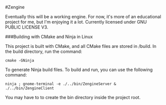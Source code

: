 #Zengine


Eventually this will be a working engine. For now, it's more of an educational project for me, but I'm enjoying it a lot. Currently licensed under GNU PUBLIC LICENSE V3.


###Building with CMake and Ninja in Linux


This project is built with CMake, and all CMake files are stored in /build. In the build directory, run the command:

`cmake -GNinja`

To generate Ninja build files. To build and run, you can use the following command:

`ninja ; gnome-terminal -e ./../bin/ZengineServer & ./../bin/ZengineClient`

You may have to to create the bin directory inside the project root.

